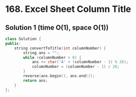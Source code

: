 # 168. Excel Sheet Column Title

## Solution 1 (time O(1), space O(1))

```cpp
class Solution {
public:
    string convertToTitle(int columnNumber) {
        string ans = "";
        while (columnNumber > 0) {
            ans += char('A' + (columnNumber - 1) % 26);
            columnNumber = (columnNumber - 1) / 26;
        }
        reverse(ans.begin(), ans.end());
        return ans;
    }
};
```
